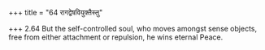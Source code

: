 +++
title = "64 रागद्वेषवियुक्तैस्तु"

+++
2.64 But the self-controlled soul, who moves amongst sense objects, free
from either attachment or repulsion, he wins eternal Peace.
